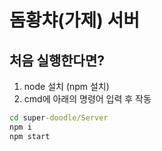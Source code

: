# 돔황챠(가제) 서버
## 처음 실행한다면?
1. node 설치 (npm 설치)
2. cmd에 아래의 명령어 입력 후 작동
``` cmd
cd super-doodle/Server
npm i
npm start
```